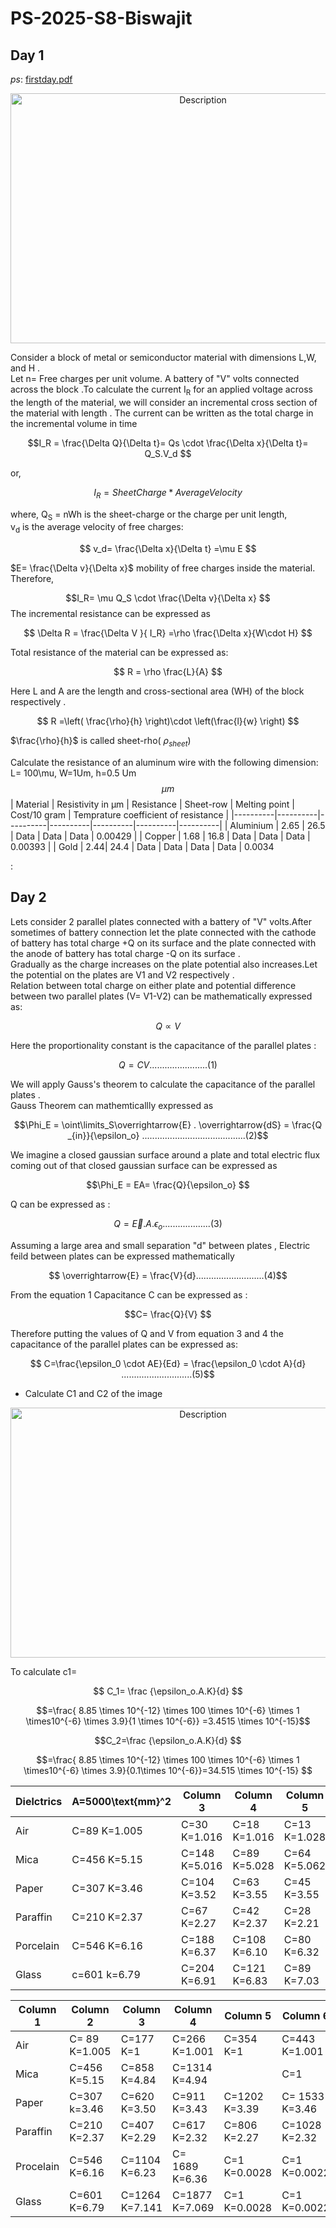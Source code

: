 # PS-2025-S8-Biswajit
## Day 1
*ps*: [firstday.pdf](https://www.dropbox.com/scl/fi/vpwb0qvgaxr6g17kae5om/PS-Day-1.pdf?rlkey=spzuaq1qmbvnl727y1y9kd41t&st=sjkp1z95&dl=0)

 <p align="center">
   <img src="https://github.com/user-attachments/assets/c156504e-aa2f-4d54-9583-70e9134ee6c7" alt="Description" width="600" height="400"/>
</p>

Consider a block of metal or semiconductor material with dimensions L,W, and H .\
Let n= Free charges per unit volume. 
A battery of "V" volts connected across the block .To calculate the current I<sub>R</sub> for an applied voltage 
 across the length of the material, we will consider an incremental cross section of the material with length 
. The current can be written as the total charge in the incremental volume in time 

$$I_R = \frac{\Delta Q}{\Delta t}= Qs \cdot \frac{\Delta x}{\Delta t}= Q_S.V_d $$

or,

$$I_R=SheetCharge* AverageVelocity$$

where, Q<sub>S</sub>    =  nWh is the sheet-charge or the charge per unit length,\
v<sub>d</sub>  is the average velocity of free charges:

$$ v_d= \frac{\Delta x}{\Delta t}  =\mu E  $$

$E= \frac{\Delta v}{\Delta x}$  mobility of free charges inside the material.
Therefore,

$$I_R= \mu Q_S \cdot \frac{\Delta v}{\Delta x}  $$
The incremental resistance can be expressed as

$$ \Delta R = \frac{\Delta V }{ I_R} =\rho  \frac{\Delta x}{W\cdot H} $$

Total resistance of the material can be expressed as:

$$ R = \rho \frac{L}{A} $$

Here L and A are the length and cross-sectional area (WH) of the block respectively .

$$ R =\left( \frac{\rho}{h} \right)\cdot \left(\frac{l}{w} \right) $$

$\frac{\rho}{h}$ is called sheet-rho( $\rho_{sheet}$)


Calculate the resistance of an aluminum wire with the following dimension:
L= 100\mu, W=1Um, h=0.5 Um $$ \mu m $$
| Material | Resistivity in μm | Resistance | Sheet-row | Melting point | Cost/10 gram | Temprature coefficient of resistance |
|----------|----------|----------|----------|----------|----------|----------|
| Aluminium    | 2.65     | 26.5     | Data     | Data     | Data     | 0.00429     |
| Copper   | 1.68 | 16.8    | Data     | Data     | Data     | 0.00393   |
| Gold | 2.44| 24.4  | Data     | Data     | Data     | Data     | 0.0034






















:



## Day 2
Lets consider 2 parallel plates connected with a battery of "V" volts.After sometimes of battery connection let the plate connected with the cathode of battery has total charge +Q on its surface and 
the plate connected with the anode of battery has total charge -Q on its surface .\
Gradually as the charge increases on the plate potential also increases.Let the potential on the plates are V1 and V2 respectively .\
Relation between total charge on either plate and potential difference between two parallel plates (V= V1-V2) can be mathematically expressed as:

$$ Q \propto V $$
 
Here the proportionality constant is the capacitance of the parallel plates : 

$$ Q = CV .......................(1)$$  
 
We will apply Gauss's theorem to calculate the capacitance of the parallel plates .\
Gauss Theorem can mathemticallly expressed as

$$\Phi_E = \oint\limits_S\overrightarrow{E} . \overrightarrow{dS} = \frac{Q _{in}}{\epsilon_o} .........................................(2)$$

We imagine a closed gaussian surface around a plate and total electric flux coming out of that closed gaussian surface can be expressed as

$$\Phi_E = EA=  \frac{Q}{\epsilon_o} $$

Q can be expressed as :

$$ Q=\overrightarrow{E}.A.\epsilon_o ...................(3) $$

Assuming a large area and small separation "d" between plates , Electric feild between plates can be expressed mathematically 

$$ \overrightarrow{E} = \frac{V}{d}...........................(4)$$

From the equation 1 Capacitance C can be expressed as  : 

$$C= \frac{Q}{V} $$

Therefore putting the values of Q and V from equation 3 and 4 the capacitance of the parallel plates can be expressed as:

 $$ C=\frac{\epsilon_0 \cdot AE}{Ed} = \frac{\epsilon_0 \cdot A}{d} ............................(5)$$

* Calculate   C1  and C2 of the image
 <p align="center">
   <img src="https://github.com/user-attachments/assets/1eb4bfff-6368-469d-bfcd-5d40f87470b8" alt="Description" width="600" height="400"/>
</p>
To calculate c1=

$$ C_1= \frac {\epsilon_o.A.K}{d} $$

$$=\frac{ 8.85 \times 10^{-12}  \times  100 \times 10^{-6} \times 1 \times10^{-6} \times 3.9}{1 \times 10^{-6}} =3.4515  \times 10^{-15}$$                            

$$C_2=\frac {\epsilon_o.A.K}{d} $$

$$=\frac{ 8.85 \times 10^{-12}  \times 100 \times 10^{-6} \times 1 \times10^{-6} \times 3.9}{0.1\times 10^{-6}}=34.515 \times 10^{-15} $$

| Dielctrics| A=5000\text{mm}^2| Column 3 | Column 4 | Column 5 | Column 6 | Column 7 |
|----------|----------|----------|----------|----------|----------|----------|
| Air  | C=89 K=1.005     | C=30 K=1.016   | C=18 K=1.016   | C=13 K=1.028   | C=10 K=1.016  | C=9 K=1.016    |
| Mica  | C=456 K=5.15  | C=148 K=5.016| C=89 K=5.028   | C=64  K=5.062  | C=48 K=4.88    | C=45 K=5.08   |
| Paper    | C=307 K=3.46  | C=104 K=3.52    | C=63 K=3.55    | C=45 K=3.55  | C=34  K=3.45  | C=32 K=3.615   |
| Paraffin    | C=210 K=2.37   | C=67  K=2.27    | C=42  K=2.37    | C=28 K=2.21    | C=23 K=2.33   |C=21 K=2.37   |
| Porcelain    | C=546   K=6.16 | C=188 K=6.37   |C=108   K=6.10    | C=80 K=6.32    | C=63  K=6.40    |C=54  K=6.10    |
| Glass   | c=601  k=6.79  | C=204 K=6.91    |C=121 K=6.83   | C=89   K=7.03    | C=68  k=6.91 | C=63 K=7.11   |



| Column 1 | Column 2 | Column 3 | Column 4 | Column 5 | Column 6 | Column 7 |
|----------|----------|----------|----------|----------|----------|----------|
| Air    |C= 89 K=1.005|C=177 K=1|C=266 K=1.001|C=354 K=1     | C=443  K=1.001|
| Mica    | C=456   K=5.15|C=858 K=4.84 |C=1314 K=4.94 |   | C=1 | Data     |
| Paper    | C=307   k=3.46| C=620 K=3.50|C=911 K=3.43| C=1202 K=3.39 | C= 1533 K=3.46|
| Paraffin    |C=210 K=2.37 | C=407 K=2.29     |C=617 K=2.32    | C=806 K=2.27  | C=1028 K=2.32 |
| Procelain  |C=546 K=6.16| C=1104 K=6.23     | C= 1689 K=6.36     | C=1 K=0.0028| C=1 K=0.0022| Data     |
| Glass    |C=601 K=6.79|C=1264 K=7.141     | C=1877 K=7.069     | C=1 K=0.0028     |C=1 K=0.0022     |    











   


 

















 





